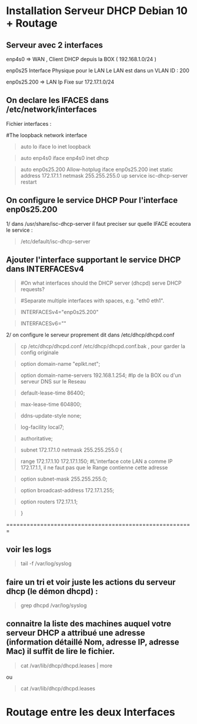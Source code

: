 # Installation Serveur DHCP Debian 10 + Routage
## Serveur avec 2 interfaces 

enp4s0 => WAN , Client DHCP depuis la BOX ( 192.168.1.0/24 )

enp0s25 Interface Physique pour le LAN
Le LAN est dans un VLAN ID : 200

enp0s25.200 => LAN Ip Fixe sur 172.17.1.0/24


## On declare les IFACES dans /etc/network/interfaces

Fichier interfaces :

#The loopback network interface
> auto lo
> iface lo inet loopback

> auto enp4s0
> iface enp4s0 inet dhcp

> auto enp0s25.200
> Allow-hotplug
> iface enp0s25.200 inet static
> address 172.17.1.1
> netmask 255.255.255.0
> up service isc-dhcp-server restart


## On configure le service DHCP Pour l'interface enp0s25.200

1/ dans /usr/share/isc-dhcp-server il faut preciser sur quelle IFACE ecoutera le service :

> /etc/default/isc-dhcp-server

## Ajouter l'interface supportant le service DHCP dans INTERFACESv4
> #On what interfaces should the DHCP server (dhcpd) serve DHCP requests?

> #Separate multiple interfaces with spaces, e.g. "eth0 eth1".

> INTERFACESv4="enp0s25.200"

> INTERFACESv6=""


2/ on configure le serveur proprement dit dans /etc/dhcp/dhcpd.conf

> cp /etc/dhcp/dhcpd.conf /etc/dhcp/dhcpd.conf.bak , pour garder la config originale

> option domain-name "eplkt.net";

> option domain-name-servers 192.168.1.254;       #Ip de la BOX ou d'un serveur DNS sur le Reseau

> default-lease-time 86400;

> max-lease-time 604800;

> ddns-update-style none;

> log-facility local7;

> authoritative;

> subnet 172.17.1.0 netmask 255.255.255.0 {

> range 172.17.1.10 172.17.1.150;                 #L'interface cote LAN a comme IP 172.17.1.1, il ne faut pas que le Range contienne cette adresse

> option subnet-mask 255.255.255.0;

> option broadcast-address 172.17.1.255;

> option routers 172.17.1.1;

> }

=======================================================
## voir les logs

> tail -f /var/log/syslog

## faire un tri et voir juste les actions du serveur dhcp (le démon dhcpd) :

> grep dhcpd /var/log/syslog

## connaitre la liste des machines auquel votre serveur DHCP a attribué une adresse (information détaillé Nom, adresse IP, adresse Mac) il suffit de lire le fichier.

> cat /var/lib/dhcp/dhcpd.leases | more

ou

> cat /var/lib/dhcp/dhcpd.leases 

# Routage entre les deux Interfaces
